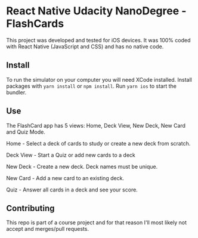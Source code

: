 # React Native Udacity NanoDegree - FlashCards

This project was developed and tested for iOS devices. It was 100% coded with React Native (JavaScript and CSS) and has no native code.

## Install

To run the simulator on your computer you will need XCode installed.
Install packages with `yarn install` or `npm install`.
Run `yarn ios` to start the bundler.

## Use

The FlashCard app has 5 views: Home, Deck View, New Deck, New Card and Quiz Mode.

Home - Select a deck of cards to study or create a new deck from scratch.

Deck View - Start a Quiz or add new cards to a deck

New Deck - Create a new deck. Deck names must be unique.

New Card - Add a new card to an existing deck.

Quiz - Answer all cards in a deck and see your score.

## Contributing

This repo is part of a course project and for that reason I'll most likely not accept and merges/pull requests.
